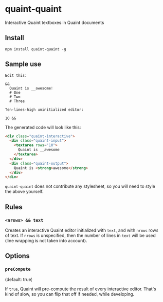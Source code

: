 
# quaint-quaint

Interactive Quaint textboxes in Quaint documents


## Install

    npm install quaint-quaint -g


## Sample use

```quaint
Edit this:

&&
  Quaint is __awesome!
  # One
  # Two
  # Three

Ten-lines-high uninitialized editor:

10 &&
```

The generated code will look like this:

```html
<div class="quaint-interactive">
  <div class="quaint-input">
    <textarea rows="10">
      Quaint is __awesome
    </textarea>
  </div>
  <div class="quaint-output">
    Quaint is <strong>awesome</strong>
  </div>
</div>
```

`quaint-quaint` does not contribute any stylesheet, so you will need
to style the above yourself.


## Rules

### `<nrows> && text`

Creates an interactive Quaint editor initialized with `text`, and with
`nrows` rows of text. If `nrows` is unspecified, then the number of
lines in `text` will be used (line wrapping is not taken into
account).


## Options

### `preCompute`

(default: true)

If `true`, Quaint will pre-compute the result of every interactive
editor. That's kind of slow, so you can flip that off if needed, while
developing.
